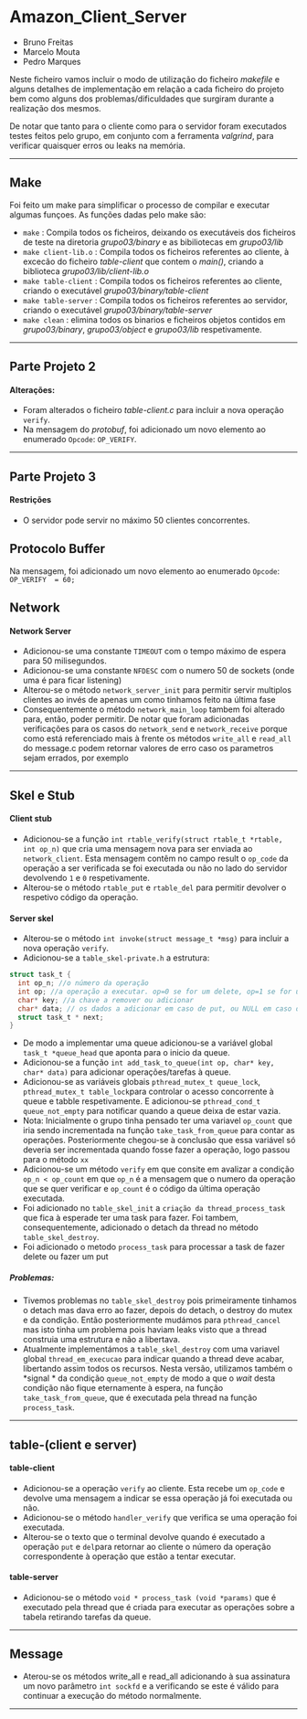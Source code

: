 # Amazon_Client_Server

* Bruno Freitas
* Marcelo Mouta
* Pedro Marques

Neste ficheiro vamos incluir o modo de utilização do ficheiro *makefile* e alguns detalhes de implementação em relação a cada ficheiro do projeto bem como alguns dos problemas/dificuldades que surgiram durante a realização dos mesmos.

De notar que tanto para o cliente como para o servidor foram executados testes feitos pelo grupo, em conjunto com a ferramenta *valgrind*, para verificar quaisquer erros ou leaks na memória.

----------------------------------
## Make
  Foi feito um make para simplificar o processo de compilar e executar algumas funçoes. As funções dadas pelo make são:
  * ```make``` : Compila todos os ficheiros, deixando os executáveis dos ficheiros de teste na diretoria *grupo03/binary* e as bibiliotecas em *grupo03/lib*
  * ```make client-lib.o``` : Compila todos os ficheiros referentes ao cliente, à excecão do ficheiro *table-client* que contem o *main()*, criando a biblioteca *grupo03/lib/client-lib.o*
  * ```make table-client``` : Compila todos os ficheiros referentes ao cliente, criando o executável *grupo03/binary/table-client*
  * ```make table-server``` : Compila todos os ficheiros referentes ao servidor, criando o executável *grupo03/binary/table-server*
  * ```make clean``` : elimina todos os binarios e ficheiros objetos contidos em *grupo03/binary*, *grupo03/object* e *grupo03/lib* respetivamente.


----------------------------------

## Parte Projeto 2
  
  #### Alterações:
  * Foram alterados o ficheiro *table-client.c* para incluir a nova operação `verify`.
  * Na mensagem do *protobuf*, foi adicionado um novo elemento ao enumerado `Opcode`: `OP_VERIFY`.

----------------------------------

## Parte Projeto 3

  #### Restrições
  * O servidor pode servir no máximo 50 clientes concorrentes.

## Protocolo Buffer
Na mensagem, foi adicionado um novo elemento ao enumerado `Opcode`:
`OP_VERIFY  = 60;`

## Network

#### Network Server
* Adicionou-se uma constante `TIMEOUT` com o tempo máximo de espera para 50 milisegundos.
* Adicionou-se uma constante `NFDESC` com o numero 50 de sockets (onde uma é para ficar listening)
* Alterou-se o método `network_server_init` para permitir servir multiplos clientes ao invés de apenas um como tinhamos feito na última fase
* Consequentemente o método `network_main_loop` tambem foi alterado para, então, poder permitir. De notar que foram adicionadas verificações para os casos do `network_send` e `network_receive` porque como está referenciado mais à frente os métodos `write_all` e `read_all` do message.c podem retornar valores de erro caso os parametros sejam errados, por exemplo

----------------------------------

## Skel e Stub

  #### Client stub
  * Adicionou-se a função `int rtable_verify(struct rtable_t *rtable, int op_n)` que cria uma mensagem nova para ser enviada ao `network_client`. Esta mensagem contêm no campo result o `op_code` da operação a ser verificada se foi executada ou não no lado do servidor devolvendo `1` e `0` respetivamente.
  * Alterou-se o método `rtable_put` e `rtable_del` para permitir devolver o respetivo código da operação.
  
  #### Server skel
  * Alterou-se o método `int invoke(struct message_t *msg)` para incluir a nova operação `verify`.
  * Adicionou-se a `table_skel-private.h` a estrutura:
```c
struct task_t {
  int op_n; //o número da operação
  int op; //a operação a executar. op=0 se for um delete, op=1 se for um put
  char* key; //a chave a remover ou adicionar
  char* data; // os dados a adicionar em caso de put, ou NULL em caso de delete
  struct task_t * next;
}
```
  * De modo a implementar uma queue adicionou-se a variável global `task_t *queue_head` que aponta para o inicio da queue.
  * Adicionou-se a função `int add_task_to_queue(int op, char* key, char* data)` para adicionar operações/tarefas à queue.
  * Adicionou-se as variáveis globais `pthread_mutex_t queue_lock`, `pthread_mutex_t table_lock`para controlar o acesso concorrente à queue e tabble respetivamente. E adicionou-se `pthread_cond_t queue_not_empty` para notificar quando a queue deixa de estar vazia.
  * Nota: Inicialmente o grupo tinha pensado ter uma variavel `op_count` que iria sendo incrementada na função `take_task_from_queue` para contar as operações. Posteriormente chegou-se à conclusão que essa variável só deveria ser incrementada quando fosse fazer a operação, logo passou para o método `xx`
  * Adicionou-se um método `verify` em que consite em avalizar a condição `op_n < op_count` em que `op_n` é a mensagem que o numero da operação que se quer verificar e `op_count` é o código da última operação executada.
  * Foi adicionado no `table_skel_init` a `criação da thread_process_task` que fica à esperade ter uma task para fazer. Foi tambem, consequentemente, adicionado o detach da thread no método `table_skel_destroy`.
  * Foi adicionado o metodo `process_task` para processar a task de fazer delete ou fazer um put
  
  ##### Problemas:
  * Tivemos problemas no `table_skel_destroy` pois primeiramente tinhamos o detach mas dava erro ao fazer, depois do detach, o destroy do mutex e da condição. Então posteriormente mudámos para `pthread_cancel` mas isto tinha um problema pois haviam leaks visto que a thread construia uma estrutura e não a libertava. 
  * Atualmente implementámos a `table_skel_destroy` com uma variavel global `thread_em_execucao` para indicar quando a thread deve acabar, libertando assim todos os recursos. Nesta versão, utilizamos também o *signal * da condição `queue_not_empty` de modo a que o *wait* desta condição não fique eternamente à espera, na função `take_task_from_queue`, que é executada pela thread na função `process_task`.
  
----------------------------------

## table-(client e server)

  #### table-client
  * Adicionou-se a operação `verify` ao cliente. Esta recebe um `op_code` e devolve uma mensagem a indicar se essa operação já foi executada ou não.
  * Adicionou-se o método `handler_verify` que verifica se uma operação foi executada.
  * Alterou-se o texto que o terminal devolve quando é executado a operação `put` e `del`para retornar ao cliente o número da operação correspondente à operação que estão a tentar executar.

  #### table-server
  * Adicionou-se o método `void * process_task (void *params)` que é executado pela thread que é criada para executar as operações sobre a tabela retirando tarefas da queue.

----------------------------------

## Message
* Aterou-se os métodos write_all e read_all adicionando à sua assinatura um novo parâmetro `int sockfd` e a verificando se este é válido para continuar a execução do método normalmente.

----------------------------------
